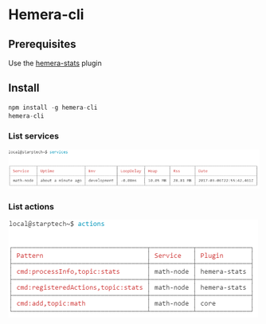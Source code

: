 # Hemera-cli

## Prerequisites

Use the [hemera-stats](https://github.com/hemerajs/hemera/tree/master/packages/hemera-stats) plugin

## Install

```js
npm install -g hemera-cli
hemera-cli
```

### List services
![Hemera](https://github.com/hemerajs/hemera-cli/blob/master/media/hemera-cli.png?raw=true)


### List actions
![Hemera](https://github.com/hemerajs/hemera-cli/blob/master/media/actions.png?raw=true)
